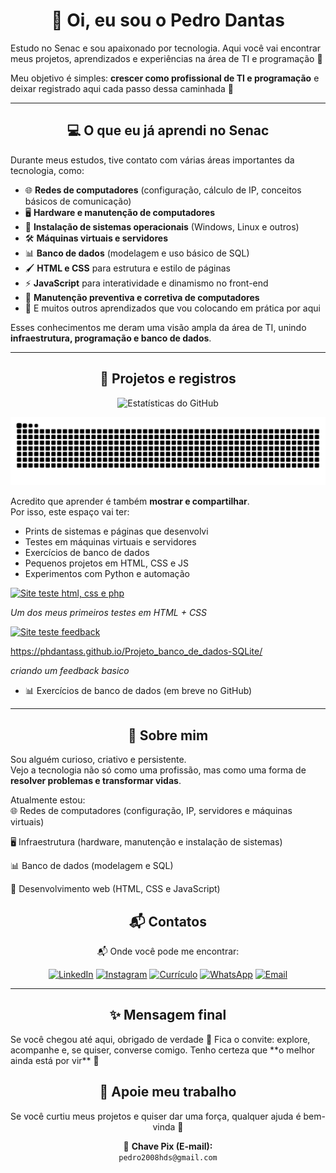 <div align="center">
  
 # 👋 Oi, eu sou o Pedro Dantas
</div>
 
 Estudo no Senac e sou apaixonado por tecnologia. Aqui você vai encontrar meus projetos, aprendizados e experiências na área de TI e programação 🚀  

Meu objetivo é simples: **crescer como profissional de TI e programação** e deixar registrado aqui cada passo dessa caminhada 🚀  

---
<div align="center">
  
## 💻 O que eu já aprendi no Senac  
</div>



Durante meus estudos, tive contato com várias áreas importantes da tecnologia, como:  

- 🌐 **Redes de computadores** (configuração, cálculo de IP, conceitos básicos de comunicação)  
- 🖥️ **Hardware e manutenção de computadores**  
- 💽 **Instalação de sistemas operacionais** (Windows, Linux e outros)  
- 🛠️ **Máquinas virtuais e servidores**  
- 📊 **Banco de dados** (modelagem e uso básico de SQL)  
- 🖌️ **HTML e CSS** para estrutura e estilo de páginas  
- ⚡ **JavaScript** para interatividade e dinamismo no front-end  
- 🔧 **Manutenção preventiva e corretiva de computadores**  
- 🚀 E muitos outros aprendizados que vou colocando em prática por aqui  

Esses conhecimentos me deram uma visão ampla da área de TI, unindo **infraestrutura, programação e banco de dados**.  

---
<div align="center">
  
## 📸 Projetos e registros

  
![Estatísticas do GitHub](https://github-readme-stats.vercel.app/api?username=phdantass&show_icons=true&theme=radical)

![Snake animation](https://github.com/phdantass/phdantass/blob/output/github-contribution-grid-snake.svg)
</div>

Acredito que aprender é também **mostrar e compartilhar**.  
Por isso, este espaço vai ter:  

- Prints de sistemas e páginas que desenvolvi  
- Testes em máquinas virtuais e servidores  
- Exercícios de banco de dados  
- Pequenos projetos em HTML, CSS e JS  
- Experimentos com Python e automação  

[![Site teste html, css e php](https://img.shields.io/badge/🌐_Visitar_Site-2563EB?style=for-the-badge)](https://dantasapresent.liveblog365.com/?i=1)

*Um dos meus primeiros testes em HTML + CSS*  


[![Site teste feedback](https://img.shields.io/badge/🌐_Visitar_Site-2563EB?style=for-the-badge)](https://phdantass.github.io/Projeto_banco_de_dados-SQLite/)

https://phdantass.github.io/Projeto_banco_de_dados-SQLite/

*criando um feedback basico*
- 📊 Exercícios de banco de dados (em breve no GitHub)  

---

<div align="center">
  
## 🤝 Sobre mim  
</div>

Sou alguém curioso, criativo e persistente.  
Vejo a tecnologia não só como uma profissão, mas como uma forma de **resolver problemas e transformar vidas**.  

Atualmente estou:  
🌐 Redes de computadores (configuração, IP, servidores e máquinas virtuais)

🖥️ Infraestrutura (hardware, manutenção e instalação de sistemas)

📊 Banco de dados (modelagem e SQL)

🎨 Desenvolvimento web (HTML, CSS e JavaScript) 


<div align="center">

  ## 📬 Contatos
  
  </div>

<div align="center">
  
📬 Onde você pode me encontrar:


  
[![LinkedIn](https://img.shields.io/badge/LinkedIn-0A66C2?style=for-the-badge&logo=linkedin&logoColor=white)](https://www.linkedin.com/in/pedro-henrique-ti-a-mais)
[![Instagram](https://img.shields.io/badge/Instagram-E4405F?style=for-the-badge&logo=instagram&logoColor=white)](https://www.instagram.com/eo_dantasph)
[![Currículo](https://img.shields.io/badge/📥_Currículo-0A66C2?style=for-the-badge)](./Profile.pdf)
[![WhatsApp](https://img.shields.io/badge/WhatsApp-25D366?style=for-the-badge&logo=whatsapp&logoColor=white)](https://wa.me/5511915630299)
[![Email](https://img.shields.io/badge/Email-D14836?style=for-the-badge&logo=gmail&logoColor=white)](mailto:pedro2008hds@gmail.com)

  </div>

---
<div align="center">
  
## ✨ Mensagem final    
</div>
Se você chegou até aqui, obrigado de verdade 🙏  
Fica o convite: explore, acompanhe e, se quiser, converse comigo.  
Tenho certeza que **o melhor ainda está por vir** 🚀


<div align="center">
  
## 💖 Apoie meu trabalho  

Se você curtiu meus projetos e quiser dar uma força, qualquer ajuda é bem-vinda 🙏  



📌 **Chave Pix (E-mail):**  
`pedro2008hds@gmail.com`  

</div>
